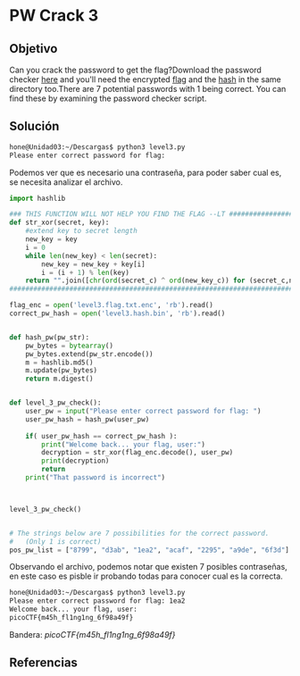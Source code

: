 # PW Crack 3

## Objetivo

Can you crack the password to get the flag?Download the password checker [here](https://artifacts.picoctf.net/c/25/level3.py) and you'll need the encrypted [flag](https://artifacts.picoctf.net/c/25/level3.flag.txt.enc) and the [hash](https://artifacts.picoctf.net/c/25/level3.hash.bin) in the same directory too.There are 7 potential passwords with 1 being correct. You can find these by examining the password checker script.

## Solución

```bash
hone@Unidad03:~/Descargas$ python3 level3.py 
Please enter correct password for flag: 
```

Podemos ver que es necesario una contraseña, para poder saber cual es, se necesita analizar el archivo.

```python
import hashlib

### THIS FUNCTION WILL NOT HELP YOU FIND THE FLAG --LT ########################
def str_xor(secret, key):
    #extend key to secret length
    new_key = key
    i = 0
    while len(new_key) < len(secret):
        new_key = new_key + key[i]
        i = (i + 1) % len(key)        
    return "".join([chr(ord(secret_c) ^ ord(new_key_c)) for (secret_c,new_key_c) in zip(secret,new_key)])
###############################################################################

flag_enc = open('level3.flag.txt.enc', 'rb').read()
correct_pw_hash = open('level3.hash.bin', 'rb').read()


def hash_pw(pw_str):
    pw_bytes = bytearray()
    pw_bytes.extend(pw_str.encode())
    m = hashlib.md5()
    m.update(pw_bytes)
    return m.digest()


def level_3_pw_check():
    user_pw = input("Please enter correct password for flag: ")
    user_pw_hash = hash_pw(user_pw)
    
    if( user_pw_hash == correct_pw_hash ):
        print("Welcome back... your flag, user:")
        decryption = str_xor(flag_enc.decode(), user_pw)
        print(decryption)
        return
    print("That password is incorrect")



level_3_pw_check()


# The strings below are 7 possibilities for the correct password. 
#   (Only 1 is correct)
pos_pw_list = ["8799", "d3ab", "1ea2", "acaf", "2295", "a9de", "6f3d"]
```

Observando el archivo, podemos notar que existen 7 posibles contraseñas, en este caso es pisble ir probando todas para conocer cual es la correcta.

```bash
hone@Unidad03:~/Descargas$ python3 level3.py 
Please enter correct password for flag: 1ea2
Welcome back... your flag, user:
picoCTF{m45h_fl1ng1ng_6f98a49f}
```

Bandera: *picoCTF{m45h_fl1ng1ng_6f98a49f}*

## Referencias
